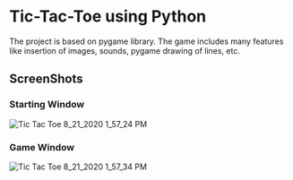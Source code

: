 # Tic-Tac-Toe using Python
The project  is based on pygame library. The game includes many features like insertion of images, sounds, pygame drawing of lines, etc.
## ScreenShots
### Starting Window
![Tic Tac Toe 8_21_2020 1_57_24 PM](https://user-images.githubusercontent.com/54409969/90869857-71bd3600-e3b6-11ea-96f9-7278e394835f.png)
### Game Window
![Tic Tac Toe 8_21_2020 1_57_34 PM](https://user-images.githubusercontent.com/54409969/90869984-9dd8b700-e3b6-11ea-819c-f948404b55b4.png)
